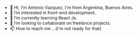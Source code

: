 - 👋 Hi, I’m Antonio Vazquez, I'm from Argentina, Buenos Aires.
- 👀 I’m interested in front-end development.
- 🌱 I’m currently learning React Js.
- 💞️ I’m looking to collaborate on freelance projects.
- 📫 How to reach me ...(i'm not ready for that)


